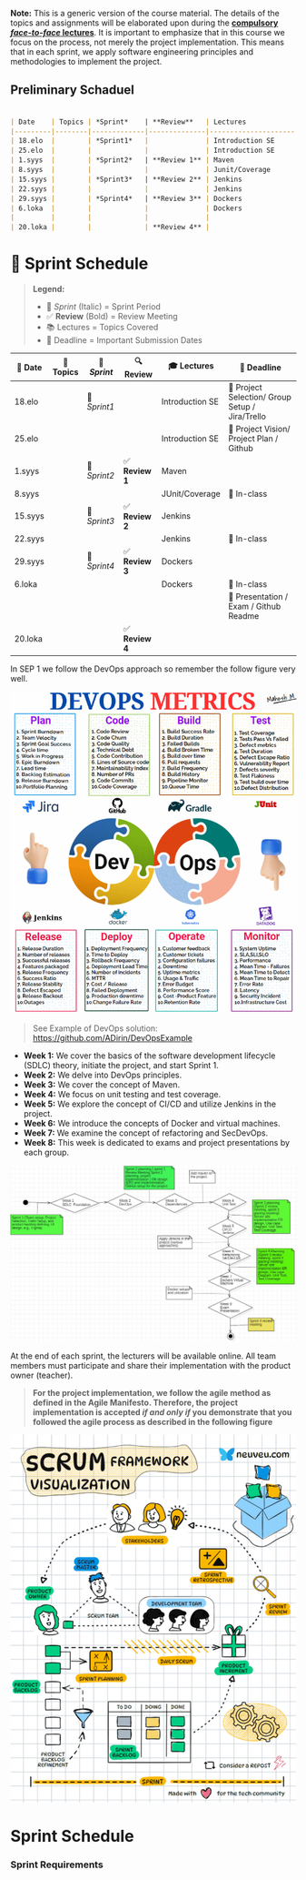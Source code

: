 **Note:** This is a generic version of the course material. The details of the topics and assignments will be elaborated upon during the **<ins>compulsory *face-to-face* lectures</ins>**. It is important to emphasize that in this course we focus on the process, not merely the project implementation. This means that in each sprint, we apply software engineering principles and methodologies to implement the project.

## Preliminary Schaduel
````markdown

| Date    | Topics | *Sprint*    | **Review**   | Lectures            | Deadline                                     |
|---------|--------|-------------|--------------|---------------------|----------------------------------------------|
| 18.elo  |        | *Sprint1*   |              | Introduction SE     | Project Selection/ Group Setup / Jira/Trello |
| 25.elo  |        |             |              | Introduction SE     | Project Vision/ Project plan / Github        |
| 1.syys  |        | *Sprint2*   | **Review 1** | Maven               |                                              |
| 8.syys  |        |             |              | Junit/Coverage      | In-class                                     |
| 15.syys |        | *Sprint3*   | **Review 2** | Jenkins             |                                              |
| 22.syys |        |             |              | Jenkins             | In-class                                     |
| 29.syys |        | *Sprint4*   | **Review 3** | Dockers             |                                              |
| 6.loka  |        |             |              | Dockers             | In-class                                     |
|         |        |             |              |                     | Presentation / Exam / Github Readme          |
| 20.loka |        |             | **Review 4** |                     |                                              |


````

# 📅 Sprint Schedule  

> **Legend:**  
> - 🏁 *Sprint* (Italic) = Sprint Period  
> - ✅ **Review** (Bold) = Review Meeting  
> - 📚 Lectures = Topics Covered  
> - 📌 Deadline = Important Submission Dates  

| 📅 Date   | 📖 Topics | 🚀 *Sprint*   | 🔍 **Review** | 🎓 Lectures         | 📆 Deadline                                      |
|----------|----------|-------------|--------------|--------------------|--------------------------------------------------|
| 18.elo   |          | 🏁 *Sprint1* |              | Introduction SE    | 📌 Project Selection/ Group Setup / Jira/Trello |
| 25.elo   |          |             |              | Introduction SE    | 📌 Project Vision/ Project Plan / Github        |
| 1.syys   |          | 🏁 *Sprint2* | ✅ **Review 1** | Maven            |                                                  |
| 8.syys   |          |             |              | JUnit/Coverage    | 📌 In-class                                      |
| 15.syys  |          | 🏁 *Sprint3* | ✅ **Review 2** | Jenkins         |                                                  |
| 22.syys  |          |             |              | Jenkins           | 📌 In-class                                      |
| 29.syys  |          | 🏁 *Sprint4* | ✅ **Review 3** | Dockers         |                                                  |
| 6.loka   |          |             |              | Dockers           | 📌 In-class                                      |
|          |          |             |              |                    | 📌 Presentation / Exam / Github Readme          |
| 20.loka  |          |             | ✅ **Review 4** |                    |                                                  |




In SEP 1 we follow the DevOps approach so remember the follow figure very well.

 ![DevOps introduction](Images/DevOps.gif)


>  See Example of DevOps solution: https://github.com/ADirin/DevOpsExample

- **Week 1:** We cover the basics of the software development lifecycle (SDLC) theory, initiate the project, and start Sprint 1.
- **Week 2:** We delve into DevOps principles.
- **Week 3:** We cover the concept of Maven.
- **Week 4:** We focus on unit testing and test coverage.
- **Week 5:** We explore the concept of CI/CD and utilize Jenkins in the project.
- **Week 6:** We introduce the concepts of Docker and virtual machines.
- **Week 7:** We examine the concept of refactoring and SecDevOps.
- **Week 8:** This week is dedicated to exams and project presentations by each group.


![Sample Image](Images/ThecourseOutlines.JPG)

At the end of each sprint, the lecturers will be available online. All team members must participate and share their implementation with the product owner (teacher).
> **For the project implementation, we follow the agile method as defined in the Agile Manifesto. Therefore, the project implementation is accepted *if and only if* you demonstrate that you followed the agile process as described in the following figure**

![Project Implementation](Images/Scrum.gif)

# Sprint Schedule

### Sprint Requirements  





